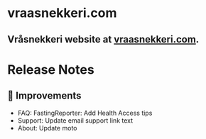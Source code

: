 # vraasnekkeri.com
## Vråsnekkeri website at [vraasnekkeri.com](https://www.vraasnekkeri.com).

# Release Notes
## 🔨 Improvements
- FAQ: FastingReporter: Add Health Access tips
- Support: Update email support link text
- About: Update moto